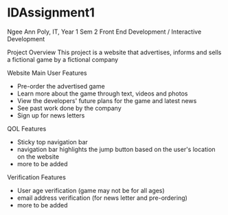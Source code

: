 # IDAssignment1
Ngee Ann Poly, IT, Year 1 Sem 2
Front End Development / Interactive Development

Project Overview
This project is a website that advertises, informs and sells a fictional game by a fictional company

Website Main User Features
- Pre-order the advertised game
- Learn more about the game through text, videos and photos
- View the developers' future plans for the game and latest news
- See past work done by the company
- Sign up for news letters

QOL Features
- Sticky top navigation bar
- navigation bar highlights the jump button based on the user's location on the website
- more to be added

Verification Features
- User age verification (game may not be for all ages)
- email address verification (for news letter and pre-ordering)
- more to be added
